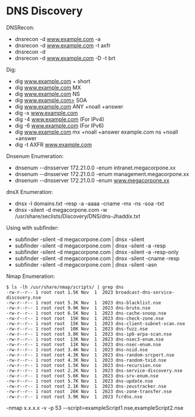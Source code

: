 
# DNS Discovery

DNSRecon: 

- dnsrecon -d www.example.com -a 
- dnsrecon -d www.example.com -t axfr
- dnsrecon -d <startIP-endIP>
- dnsrecon -d www.example.com -D <namelist> -t brt

Dig: 

- dig www.example.com + short
- dig www.example.com MX
- dig www.example.com NS
- dig www.example.com> SOA
- dig www.example.com ANY +noall +answer
- dig -x www.example.com
- dig -4 www.example.com (For IPv4)
- dig -6 www.example.com (For IPv6)
- dig www.example.com mx +noall +answer example.com ns +noall +answer
- dig -t AXFR www.example.com

Dnsenum Enumeration:

- dnsenum --dnsserver 172.21.0.0 -enum intranet.megacorpone.xx
- dnsenum --dnsserver 172.21.0.0 -enum management.megacorpone.xx
- dnsenum --dnsserver 172.21.0.0 -enum www.megacorpone.xx

dnsX Enumeration: 
- dnsx -l domains.txt -resp -a -aaaa -cname -mx -ns -soa -txt
- dnsx -silent -d megacorpone.com -w /usr/share/seclists/Discovery/DNS/dns-Jhaddix.txt

Using with subfinder: 
- subfinder -silent -d megacorpone.com | dnsx -silent
- subfinder -silent -d megacorpone.com | dnsx -silent -a -resp
- subfinder -silent -d megacorpone.com | dnsx -silent -a -resp-only
- subfinder -silent -d megacorpone.com | dnsx -silent -cname -resp
- subfinder -silent -d megacorpone.com | dnsx -silent -asn 


Nmap Enumeration: 
```
$ ls -lh /usr/share/nmap/scripts/ | grep dns
-rw-r--r-- 1 root root 1.5K Nov  1  2023 broadcast-dns-service-discovery.nse
-rw-r--r-- 1 root root 5.3K Nov  1  2023 dns-blacklist.nse
-rw-r--r-- 1 root root 9.9K Nov  1  2023 dns-brute.nse
-rw-r--r-- 1 root root 6.5K Nov  1  2023 dns-cache-snoop.nse
-rw-r--r-- 1 root root  15K Nov  1  2023 dns-check-zone.nse
-rw-r--r-- 1 root root  15K Nov  1  2023 dns-client-subnet-scan.nse
-rw-r--r-- 1 root root  10K Nov  1  2023 dns-fuzz.nse
-rw-r--r-- 1 root root 3.8K Nov  1  2023 dns-ip6-arpa-scan.nse
-rw-r--r-- 1 root root  13K Nov  1  2023 dns-nsec3-enum.nse
-rw-r--r-- 1 root root  11K Nov  1  2023 dns-nsec-enum.nse
-rw-r--r-- 1 root root 3.4K Nov  1  2023 dns-nsid.nse
-rw-r--r-- 1 root root 4.3K Nov  1  2023 dns-random-srcport.nse
-rw-r--r-- 1 root root 4.3K Nov  1  2023 dns-random-txid.nse
-rw-r--r-- 1 root root 1.5K Nov  1  2023 dns-recursion.nse
-rw-r--r-- 1 root root 2.2K Nov  1  2023 dns-service-discovery.nse
-rw-r--r-- 1 root root 5.6K Nov  1  2023 dns-srv-enum.nse
-rw-r--r-- 1 root root 5.7K Nov  1  2023 dns-update.nse
-rw-r--r-- 1 root root 2.1K Nov  1  2023 dns-zeustracker.nse
-rw-r--r-- 1 root root  26K Nov  1  2023 dns-zone-transfer.nse
-rw-r--r-- 1 root root 3.9K Nov  1  2023 fcrdns.nse
```
-nmap x.x.x.x -v -p 53 --script=exampleScript1.nse,exampleScript2.nse



